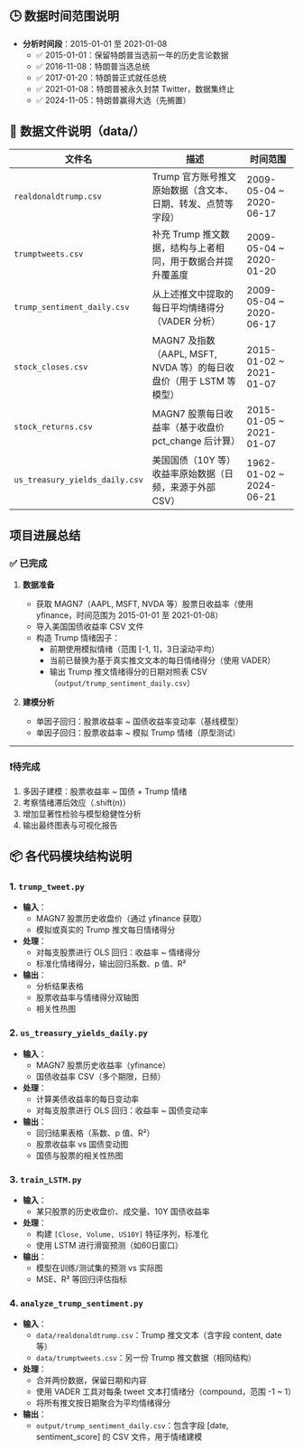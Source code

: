 ## 🕒 数据时间范围说明

- **分析时间段**：2015-01-01 至 2021-01-08
  - ✅ 2015-01-01：保留特朗普当选前一年的历史言论数据
  - ✅ 2016-11-08：特朗普当选总统
  - ✅ 2017-01-20：特朗普正式就任总统
  - ✅ 2021-01-08：特朗普被永久封禁 Twitter，数据集终止
  - ✅ 2024-11-05：特朗普赢得大选（先搁置）

## 📁 数据文件说明（data/）

| 文件名                      | 描述                                                         | 时间范围                 |
|---------------------------|--------------------------------------------------------------|--------------------------|
| `realdonaldtrump.csv`     | Trump 官方账号推文原始数据（含文本、日期、转发、点赞等字段）       | 2009-05-04 ~ 2020-06-17 |
| `trumptweets.csv`         | 补充 Trump 推文数据，结构与上者相同，用于数据合并提升覆盖度         | 2009-05-04 ~ 2020-01-20 |
| `trump_sentiment_daily.csv` | 从上述推文中提取的每日平均情绪得分（VADER 分析）                     | 2009-05-04 ~ 2020-06-17 |
| `stock_closes.csv`        | MAGN7 及指数（AAPL, MSFT, NVDA 等）的每日收盘价（用于 LSTM 等模型）     | 2015-01-02 ~ 2021-01-07 |
| `stock_returns.csv`       | MAGN7 股票每日收益率（基于收盘价 pct_change 后计算）                | 2015-01-05 ~ 2021-01-07 |
| `us_treasury_yields_daily.csv` | 美国国债（10Y 等）收益率原始数据（日频，来源于外部 CSV）              | 1962-01-02 ~ 2024-06-21 |

## 项目进展总结

### ✅ 已完成
1. **数据准备**
   - 获取 MAGN7（AAPL, MSFT, NVDA 等）股票日收益率（使用 yfinance，时间范围为 2015-01-01 至 2021-01-08）
   - 导入美国国债收益率 CSV 文件
   - 构造 Trump 情绪因子：
     - 前期使用模拟情绪（范围 [-1, 1]，3日滚动平均）
     - 当前已替换为基于真实推文文本的每日情绪得分（使用 VADER）
     - 输出 Trump 推文情绪得分的日期对照表 CSV（`output/trump_sentiment_daily.csv`）

2. **建模分析**
   - 单因子回归：股票收益率 ~ 国债收益率变动率（基线模型）
   - 单因子回归：股票收益率 ~ 模拟 Trump 情绪（原型测试）

---

### ❗待完成
1. 多因子建模：股票收益率 ~ 国债 + Trump 情绪
2. 考察情绪滞后效应（.shift(n)）
3. 增加显著性检验与模型稳健性分析
4. 输出最终图表与可视化报告

## 📦 各代码模块结构说明

### 1. `trump_tweet.py`
- **输入**：
  - MAGN7 股票历史收盘价（通过 yfinance 获取）
  - 模拟或真实的 Trump 推文每日情绪得分
- **处理**：
  - 对每支股票进行 OLS 回归：收益率 ~ 情绪得分
  - 标准化情绪得分，输出回归系数、p 值、R²
- **输出**：
  - 分析结果表格
  - 股票收益率与情绪得分双轴图
  - 相关性热图

### 2. `us_treasury_yields_daily.py`
- **输入**：
  - MAGN7 股票历史收益率（yfinance）
  - 国债收益率 CSV（多个期限，日频）
- **处理**：
  - 计算美债收益率的每日变动率
  - 对每支股票进行 OLS 回归：收益率 ~ 国债变动率
- **输出**：
  - 回归结果表格（系数、p 值、R²）
  - 股票收益率 vs 国债变动图
  - 国债与股票的相关性热图

### 3. `train_LSTM.py`
- **输入**：
  - 某只股票的历史收盘价、成交量、10Y 国债收益率
- **处理**：
  - 构建 `[Close, Volume, US10Y]` 特征序列，标准化
  - 使用 LSTM 进行滑窗预测（如60日窗口）
- **输出**：
  - 模型在训练/测试集的预测 vs 实际图
  - MSE、R² 等回归评估指标

### 4. `analyze_trump_sentiment.py`
- **输入**：
  - `data/realdonaldtrump.csv`：Trump 推文文本（含字段 content, date 等）
  - `data/trumptweets.csv`：另一份 Trump 推文数据（相同结构）
- **处理**：
  - 合并两份数据，保留日期和内容
  - 使用 VADER 工具对每条 tweet 文本打情绪分（compound，范围 -1 ~ 1）
  - 将所有推文按日期聚合为平均情绪得分
- **输出**：
  - `output/trump_sentiment_daily.csv`：包含字段 [date, sentiment_score] 的 CSV 文件，用于情绪建模

